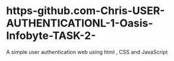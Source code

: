 # https-github.com-Chris-USER-AUTHENTICATIONL-1-Oasis-Infobyte-TASK-2-
A simple user authentication web using html , CSS and JavaScript
